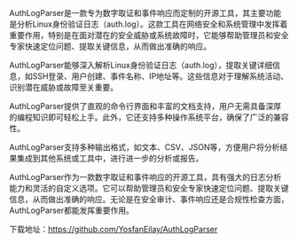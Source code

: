 AuthLogParser是一款专为数字取证和事件响应而定制的开源工具，其主要功能是分析Linux身份验证日志（auth.log）。这款工具在网络安全和系统管理中发挥着重要作用，特别是在面对潜在的安全威胁或系统故障时，它能够帮助管理员和安全专家快速定位问题、提取关键信息，从而做出准确的响应。

AuthLogParser能够深入解析Linux身份验证日志（auth.log），提取关键详细信息，如SSH登录、用户创建、事件名称、IP地址等。这些信息对于理解系统活动、识别潜在威胁或故障至关重要。

AuthLogParser提供了直观的命令行界面和丰富的文档支持，用户无需具备深厚的编程知识即可轻松上手。此外，它还支持多种操作系统平台，确保了广泛的兼容性。

AuthLogParser支持多种输出格式，如文本、CSV、JSON等，方便用户将分析结果集成到其他系统或工具中，进行进一步的分析或报告。

AuthLogParser作为一款数字取证和事件响应的开源工具，具有强大的日志分析能力和灵活的自定义选项。它可以帮助管理员和安全专家快速定位问题、提取关键信息，从而做出准确的响应。无论是在安全审计、事件响应还是合规性检查方面，AuthLogParser都能发挥重要作用。

下载地址：https://github.com/YosfanEilay/AuthLogParser

